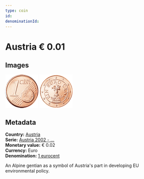 ```yaml
---
type: coin
id: 
denominationId:
---
```


# Austria € 0.01

## Images

![Front image](../../../img/common-2002-001.png) ![Back image1](img/austria-2002-001.png)

## Metadata

**Country:** [Austria](../index.md)\
**Serie:** [Austria 2002 - ...](index.md)\
**Monetary value:** € 0.02\
**Currency:** Euro\
**Denomination:** [1 eurocent](../../Denominations/2-eurocent.md)

An Alpine gentian as a symbol of Austria's part in developing EU environmental policy.
